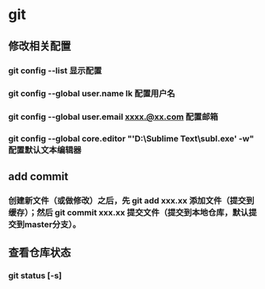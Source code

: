 # git

## 修改相关配置

### git config --list 显示配置

### git config --global user.name lk 配置用户名

### git config --global user.email xxxx.@xx.com 配置邮箱

### git config --global core.editor "'D:\Sublime Text\subl.exe' -w" 配置默认文本编辑器

## add commit

### 创建新文件（或做修改）之后，先 git add xxx.xx 添加文件（提交到缓存）；然后 git commit xxx.xx 提交文件（提交到本地仓库，默认提交到master分支）。

## 查看仓库状态

### git status [-s]